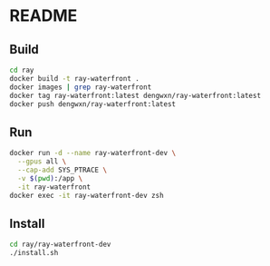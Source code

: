 # README

## Build
```bash
cd ray
docker build -t ray-waterfront .
docker images | grep ray-waterfront
docker tag ray-waterfront:latest dengwxn/ray-waterfront:latest
docker push dengwxn/ray-waterfront:latest
```

## Run
```bash
docker run -d --name ray-waterfront-dev \
  --gpus all \
  --cap-add SYS_PTRACE \
  -v $(pwd):/app \
  -it ray-waterfront
docker exec -it ray-waterfront-dev zsh
```

## Install
```bash
cd ray/ray-waterfront-dev
./install.sh
```
